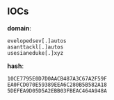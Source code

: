 
## IOCs

__domain__:

```text
evelopedsev[.]autos
asanttackl[.]autos
usesianeduke[.]xyz
```
__hash__:

```text
10CE7795E0D7D0AACB487A3C67A2F59F
EA0FCD070E59389EEA6C280B5B582A18
5DEFEA9D05D5A2EBB03FBEAC464A948A
```